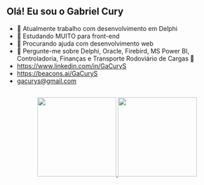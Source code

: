 
## Olá! Eu sou o Gabriel Cury

- 🔭 Atualmente trabalho com desenvolvimento em Delphi
- 🌱 Estudando MUITO para front-end
- 🤔 Procurando ajuda com desenvolvimento web
- 💬 Pergunte-me sobre Delphi, Oracle, Firebird, MS Power BI, Controladoria, Finanças e Transporte Rodoviário de Cargas 🚚
- https://www.linkedin.com/in/GaCuryS
- https://beacons.ai/GaCuryS
- gacurys@gmail.com

##
<div align="center">
  <a href="https://github.com/GaCurys">
  <img height="180em" src="https://github-readme-stats.vercel.app/api?username=GaCurys&show_icons=true&theme=dark&include_all_commits=true&count_private=true"/>
  <img height="180em" src="https://github-readme-stats.vercel.app/api/top-langs/?username=GaCurys&layout=compact&langs_count=7&theme=dark"/>
</div>

 
</div>
